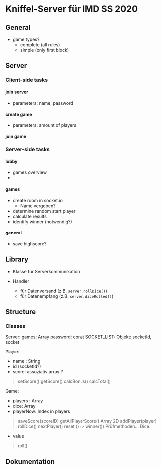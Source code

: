 # Kniffel-Server für IMD SS 2020

## General

- game types?
  - complete (all rules)
  - simple (only first block)

## Server

### Client-side tasks

#### join server

- parameters: name, password

#### create game

- parameters: amount of players

#### join game

### Server-side tasks

#### lobby

- games overview
-

#### games

- create room in socket.io
  - Name vergeben?
- determine random start player
- calculate results
- identify winner (notwendig?)

#### general

- save highscore?

## Library

- Klasse für Serverkommunikation

- Handler
  - für Datenversand (z.B. `server.rollDice()`)
  - für Datenempfang (z.B. `server.diceRolled()`)

## Structure

### Classes
Server: 
  games: Array
  password: const 
  SOCKET_LIST: Objekt: socketId, socket
  
  
Player: 
  - name : String
  - id (socketId?)
  - score:  assoziativ array ? 
  
  > setScore()
  > getScore()
  > calcBonus()
  > calcTotal()

Game:
  - players : Array
  - dice: Array 
  - playerNow: Index in players
  
  > saveScore(scoreID)
  > getAllPlayerScore() Array 2D
  > addPlayer(player)
  > rollDice()
  > nextPlayer()
  > reset ()
  (> winner())
  Prüfmethoden...
 Dice:
  - value
  
  > roll()
  
  
## Dokumentation
